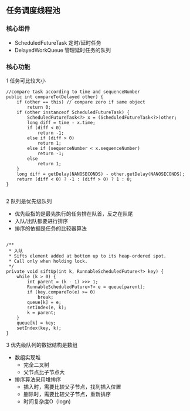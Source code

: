 ## 任务调度线程池

### 核心组件

* ScheduledFutureTask 定时/延时任务
* DelayedWorkQueue 管理延时任务的队列

### 核心功能

1 任务可比较大小

```
//compare task according to time and sequenceNumber 
public int compareTo(Delayed other) {
    if (other == this) // compare zero if same object
        return 0;
    if (other instanceof ScheduledFutureTask) {
        ScheduledFutureTask<?> x = (ScheduledFutureTask<?>)other;
        long diff = time - x.time;
        if (diff < 0)
            return -1;
        else if (diff > 0)
            return 1;
        else if (sequenceNumber < x.sequenceNumber)
            return -1;
        else
            return 1;
    }
    long diff = getDelay(NANOSECONDS) - other.getDelay(NANOSECONDS);
    return (diff < 0) ? -1 : (diff > 0) ? 1 : 0;
}


```

2 队列是优先级队列

* 优先级指的是最先执行的任务排在队首，反之在队尾
* 入队/出队都要进行排序
* 排序的依据是任务的比较器算法

```

/**
 * 入队
 * Sifts element added at bottom up to its heap-ordered spot.
 * Call only when holding lock.
 */
private void siftUp(int k, RunnableScheduledFuture<?> key) {
    while (k > 0) {
        int parent = (k - 1) >>> 1;
        RunnableScheduledFuture<?> e = queue[parent];
        if (key.compareTo(e) >= 0)
            break;
        queue[k] = e;
        setIndex(e, k);
        k = parent;
    }
    queue[k] = key;
    setIndex(key, k);
}

```

3 优先级队列的数据结构是数组

* 数组实现堆
    * 完全二叉树
    * 父节点比子节点大
* 排序算法采用堆排序
    * 插入时，需要比较父子节点，找到插入位置
    * 删除时，需要比较父子节点，重新排序
    * 时间复杂度O（logn)







